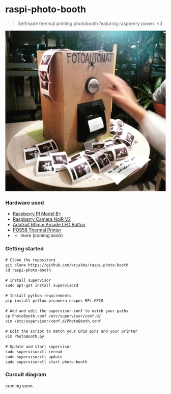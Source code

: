# raspi-photo-booth

> Selfmade thermal printing photobooth featuring raspberry power. &lt;3

![](./PhotoBooth.jpg)

### Hardware used

* [Raspberry PI Model B+](http://amzn.to/2eb9ngF)
* [Raspberry Camera NoIR V2](http://amzn.to/2eb7lx4)
* [Adafruit 60mm Arcade LED Button](http://amzn.to/2dHWpHU)
* [POS58 Thermal Printer](http://amzn.to/2d4lyea)
* + more (coming soon)

### Getting started

```
# Clone the repository
git clone https://github.com/kriskbx/raspi-photo-booth
cd raspi-photo-booth

# Install supervisor
sudo apt-get install supervisord

# Install python requirements
pip install pillow picamera escpos RPi.GPIO

# Add and edit the supervisor-conf to match your paths
cp PhotoBooth.conf /etc/supervisor/conf.d/
vim /etc/supervisor/conf.d/PhotoBooth.conf

# Edit the script to match your GPIO pins and your printer
vim PhotoBooth.py

# Update and start supervisor
sudo supervisorctl reread
sudo supervisorctl update
sudo supervisorctl start photo-booth
```

### Curcuit diagram

coming soon.

